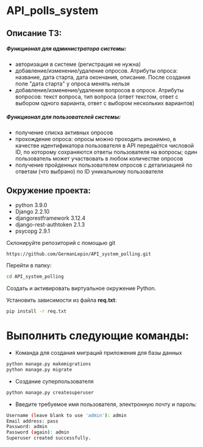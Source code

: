# API_polls_system

## Описание ТЗ:

##### _Функционал для администратора системы:_
- авторизация в системе (регистрация не нужна)
- добавление/изменение/удаление опросов. Атрибуты опроса: название, дата старта, дата окончания, описание. После создания поле "дата старта" у опроса менять нельзя
- добавление/изменение/удаление вопросов в опросе. Атрибуты вопросов: текст вопроса, тип вопроса (ответ текстом, ответ с выбором одного варианта, ответ с выбором нескольких вариантов)

##### _Функционал для пользователей системы:_
- получение списка активных опросов
- прохождение опроса: опросы можно проходить анонимно, в качестве идентификатора пользователя в API передаётся числовой ID, по которому сохраняются ответы пользователя на вопросы; один пользователь может участвовать в любом количестве опросов
- получение пройденных пользователем опросов с детализацией по ответам (что выбрано) по ID уникальному пользователя


## Окружение проекта:
  * python 3.9.0
  * Django 2.2.10
  * djangorestframework 3.12.4
  * django-rest-authtoken 2.1.3
  * psycopg 2.9.1


Склонируйте репозиторий с помощью git

    https://github.com/GermanLepin/API_system_polling.git
Перейти в папку:
```bash
cd API_system_polling
```
Создать и активировать виртуальное окружение Python.

Установить зависимости из файла **req.txt**:
```bash
pip install -r req.txt
```

# Выполнить следующие команды:

* Команда для создания миграций приложения для базы данных
```bash
python manage.py makemigrations
python manage.py migrate
```
* Создание суперпользователя
```bash
python manage.py createsuperuser
```
* Введите требуемое имя пользователя, электронную почту и пароль:
```bash
Username (leave blank to use 'admin'): admin
Email address: pass
Password: admin
Password (again): admin
Superuser created successfully.
```

